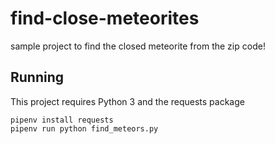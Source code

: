 # find-close-meteorites
sample project to find the closed meteorite from the zip code!

## Running

This project requires Python 3 and the requests package

```
pipenv install requests
pipenv run python find_meteors.py
